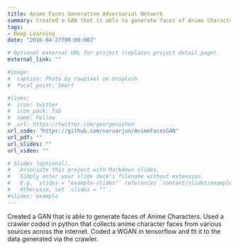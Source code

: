 ```yaml
---
title: Anime Faces Generative Adversarial Network 
summary: Created a GAN that is able to generate faces of Anime Characters. Used a crawler coded in python that collects anime character faces from various sources across the internet. Coded a WGAN in tensorflow and fit it to the data generated via the crawler.
tags:
- Deep Learning
date: "2016-04-27T00:00:00Z"

# Optional external URL for project (replaces project detail page).
external_link: ""

#image:
#  caption: Photo by rawpixel on Unsplash
#  focal_point: Smart

#links:
#- icon: twitter
#  icon_pack: fab
#  name: Follow
#  url: https://twitter.com/georgecushen
url_code: "https://github.com/naruarjun/AnimeFacesGAN"
url_pdf: ""
url_slides: ""
url_video: ""

# Slides (optional).
#   Associate this project with Markdown slides.
#   Simply enter your slide deck's filename without extension.
#   E.g. `slides = "example-slides"` references `content/slides/example-slides.md`.
#   Otherwise, set `slides = ""`.
#slides: example
---
```

Created a GAN that is able to generate faces of Anime Characters. Used a crawler coded in python that collects anime character faces from various sources across the internet. Coded a WGAN in tensorflow and fit it to the data generated via the crawler.

